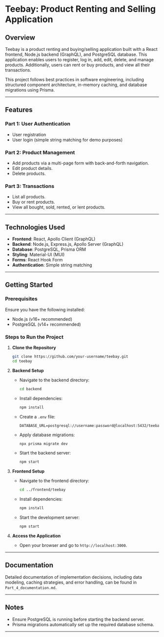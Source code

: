 # Teebay: Product Renting and Selling Application

## Overview
Teebay is a product renting and buying/selling application built with a React frontend, Node.js backend (GraphQL), and PostgreSQL database. This application enables users to register, log in, add, edit, delete, and manage products. Additionally, users can rent or buy products, and view all their transactions. 

This project follows best practices in software engineering, including structured component architecture, in-memory caching, and database migrations using Prisma.

---

## Features
### Part 1: User Authentication
- User registration
- User login (simple string matching for demo purposes)

### Part 2: Product Management
- Add products via a multi-page form with back-and-forth navigation.
- Edit product details.
- Delete products.

### Part 3: Transactions
- List all products.
- Buy or rent products.
- View all bought, sold, rented, or lent products.

---

## Technologies Used
- **Frontend**: React, Apollo Client (GraphQL)
- **Backend**: Node.js, Express.js, Apollo Server (GraphQL)
- **Database**: PostgreSQL, Prisma ORM
- **Styling**: Material-UI (MUI)
- **Forms**: React Hook Form
- **Authentication**: Simple string matching

---

## Getting Started
### Prerequisites
Ensure you have the following installed:
- Node.js (v16+ recommended)
- PostgreSQL (v14+ recommended)

### Steps to Run the Project
1. **Clone the Repository**
   ```bash
   git clone https://github.com/your-username/teebay.git
   cd teebay
   ```

2. **Backend Setup**
   - Navigate to the backend directory:
     ```bash
     cd backend
     ```
   - Install dependencies:
     ```bash
     npm install
     ```
   - Create a `.env` file:
     ```
     DATABASE_URL=postgresql://username:password@localhost:5432/teebay
     ```
   - Apply database migrations:
     ```bash
     npx prisma migrate dev
     ```
   - Start the backend server:
     ```bash
     npm start
     ```

3. **Frontend Setup**
   - Navigate to the frontend directory:
     ```bash
     cd ../frontend/teebay
     ```
   - Install dependencies:
     ```bash
     npm install
     ```
   - Start the development server:
     ```bash
     npm start
     ```

4. **Access the Application**
   - Open your browser and go to `http://localhost:3000`.

---

## Documentation
Detailed documentation of implementation decisions, including data modeling, caching strategies, and error handling, can be found in `Part_4_documentation.md`.

---

## Notes
- Ensure PostgreSQL is running before starting the backend server.
- Prisma migrations automatically set up the required database schema.
---
